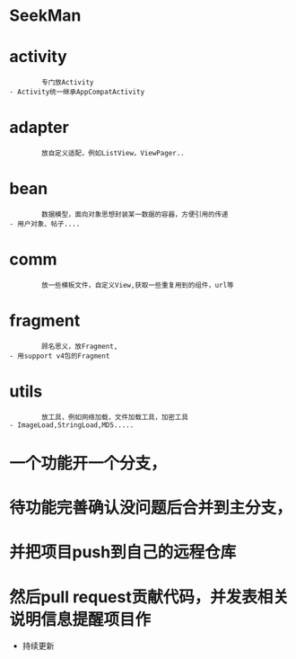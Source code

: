 # SeekMan
# activity
            专门放Activity
	- Activity统一继承AppCompatActivity
# adapter
            放自定义适配，例如ListView，ViewPager..
# bean
            数据模型，面向对象思想封装某一数据的容器，方便引用的传递
	- 用户对象、帖子....
# comm
            放一些模板文件，自定义View,获取一些重复用到的组件，url等
# fragment
            顾名思义，放Fragment,
	- 用support v4包的Fragment
# utils
            放工具，例如网络加载，文件加载工具，加密工具
	- ImageLoad,StringLoad,MD5.....

# 一个功能开一个分支，
# 待功能完善确认没问题后合并到主分支，
# 并把项目push到自己的远程仓库
# 然后pull request贡献代码，并发表相关说明信息提醒项目作

- 持续更新
